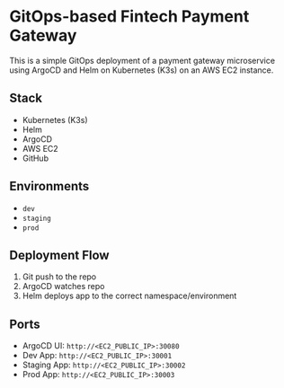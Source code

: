 # GitOps-based Fintech Payment Gateway

This is a simple GitOps deployment of a payment gateway microservice using ArgoCD and Helm on Kubernetes (K3s) on an AWS EC2 instance.

## Stack

- Kubernetes (K3s)
- Helm
- ArgoCD
- AWS EC2
- GitHub

## Environments

- `dev`
- `staging`
- `prod`

## Deployment Flow

1. Git push to the repo
2. ArgoCD watches repo
3. Helm deploys app to the correct namespace/environment

## Ports

- ArgoCD UI: `http://<EC2_PUBLIC_IP>:30080`
- Dev App: `http://<EC2_PUBLIC_IP>:30001`
- Staging App: `http://<EC2_PUBLIC_IP>:30002`
- Prod App: `http://<EC2_PUBLIC_IP>:30003`


